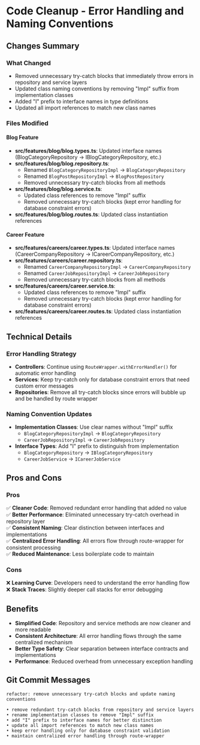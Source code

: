# Code Cleanup - Error Handling and Naming Conventions

## Changes Summary

### What Changed

- Removed unnecessary try-catch blocks that immediately throw errors in repository and service layers
- Updated class naming conventions by removing "Impl" suffix from implementation classes
- Added "I" prefix to interface names in type definitions
- Updated all import references to match new class names

### Files Modified

#### Blog Feature

- **src/features/blog/blog.types.ts**: Updated interface names (BlogCategoryRepository → IBlogCategoryRepository, etc.)
- **src/features/blog/blog.repository.ts**:
  - Renamed `BlogCategoryRepositoryImpl` → `BlogCategoryRepository`
  - Renamed `BlogPostRepositoryImpl` → `BlogPostRepository`
  - Removed unnecessary try-catch blocks from all methods
- **src/features/blog/blog.service.ts**:
  - Updated class references to remove "Impl" suffix
  - Removed unnecessary try-catch blocks (kept error handling for database constraint errors)
- **src/features/blog/blog.routes.ts**: Updated class instantiation references

#### Career Feature

- **src/features/careers/career.types.ts**: Updated interface names (CareerCompanyRepository → ICareerCompanyRepository, etc.)
- **src/features/careers/career.repository.ts**:
  - Renamed `CareerCompanyRepositoryImpl` → `CareerCompanyRepository`
  - Renamed `CareerJobRepositoryImpl` → `CareerJobRepository`
  - Removed unnecessary try-catch blocks from all methods
- **src/features/careers/career.service.ts**:
  - Updated class references to remove "Impl" suffix
  - Removed unnecessary try-catch blocks (kept error handling for database constraint errors)
- **src/features/careers/career.routes.ts**: Updated class instantiation references

## Technical Details

### Error Handling Strategy

- **Controllers**: Continue using `RouteWrapper.withErrorHandler()` for automatic error handling
- **Services**: Keep try-catch only for database constraint errors that need custom error messages
- **Repositories**: Remove all try-catch blocks since errors will bubble up and be handled by route wrapper

### Naming Convention Updates

- **Implementation Classes**: Use clear names without "Impl" suffix
  - `BlogCategoryRepositoryImpl` → `BlogCategoryRepository`
  - `CareerJobRepositoryImpl` → `CareerJobRepository`
- **Interface Types**: Add "I" prefix to distinguish from implementation
  - `BlogCategoryRepository` → `IBlogCategoryRepository`
  - `CareerJobService` → `ICareerJobService`

## Pros and Cons

### Pros

✅ **Cleaner Code**: Removed redundant error handling that added no value  
✅ **Better Performance**: Eliminated unnecessary try-catch overhead in repository layer  
✅ **Consistent Naming**: Clear distinction between interfaces and implementations  
✅ **Centralized Error Handling**: All errors flow through route-wrapper for consistent processing  
✅ **Reduced Maintenance**: Less boilerplate code to maintain

### Cons

❌ **Learning Curve**: Developers need to understand the error handling flow  
❌ **Stack Traces**: Slightly deeper call stacks for error debugging

## Benefits

- **Simplified Code**: Repository and service methods are now cleaner and more readable
- **Consistent Architecture**: All error handling flows through the same centralized mechanism
- **Better Type Safety**: Clear separation between interface contracts and implementations
- **Performance**: Reduced overhead from unnecessary exception handling

## Git Commit Messages

```
refactor: remove unnecessary try-catch blocks and update naming conventions

• remove redundant try-catch blocks from repository and service layers
• rename implementation classes to remove "Impl" suffix
• add "I" prefix to interface names for better distinction
• update all import references to match new class names
• keep error handling only for database constraint validation
• maintain centralized error handling through route-wrapper
```
